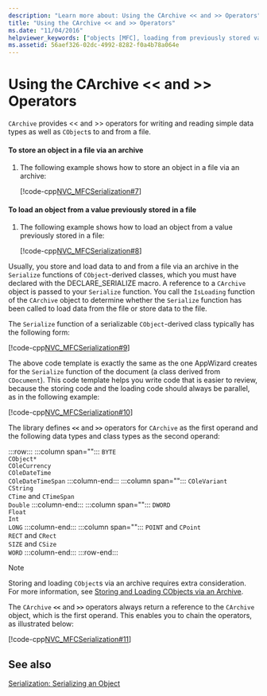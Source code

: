 ```yaml
---
description: "Learn more about: Using the CArchive << and >> Operators"
title: "Using the CArchive << and >> Operators"
ms.date: "11/04/2016"
helpviewer_keywords: ["objects [MFC], loading from previously stored values", "CArchive class [MFC], storing and loading objects", "CArchive class [MFC], operators"]
ms.assetid: 56aef326-02dc-4992-8282-f0a4b78a064e
---
```

# Using the CArchive &lt;&lt; and &gt;&gt; Operators

`CArchive` provides <\< and >> operators for writing and reading simple data types as well as `CObject`s to and from a file.

#### To store an object in a file via an archive

1. The following example shows how to store an object in a file via an archive:

   [!code-cpp[NVC_MFCSerialization#7](../mfc/codesnippet/cpp/using-the-carchive-output-and-input-operators_1.cpp)]

#### To load an object from a value previously stored in a file

1. The following example shows how to load an object from a value previously stored in a file:

   [!code-cpp[NVC_MFCSerialization#8](../mfc/codesnippet/cpp/using-the-carchive-output-and-input-operators_2.cpp)]

Usually, you store and load data to and from a file via an archive in the `Serialize` functions of `CObject`-derived classes, which you must have declared with the DECLARE_SERIALIZE macro. A reference to a `CArchive` object is passed to your `Serialize` function. You call the `IsLoading` function of the `CArchive` object to determine whether the `Serialize` function has been called to load data from the file or store data to the file.

The `Serialize` function of a serializable `CObject`-derived class typically has the following form:

[!code-cpp[NVC_MFCSerialization#9](../mfc/codesnippet/cpp/using-the-carchive-output-and-input-operators_3.cpp)]

The above code template is exactly the same as the one AppWizard creates for the `Serialize` function of the document (a class derived from `CDocument`). This code template helps you write code that is easier to review, because the storing code and the loading code should always be parallel, as in the following example:

[!code-cpp[NVC_MFCSerialization#10](../mfc/codesnippet/cpp/using-the-carchive-output-and-input-operators_4.cpp)]

The library defines **`<<`** and **`>>`** operators for `CArchive` as the first operand and the following data types and class types as the second operand:

:::row:::
   :::column span="":::
      `BYTE`\
      `CObject*`\
      `COleCurrency`\
      `COleDateTime`\
      `COleDateTimeSpan`
   :::column-end:::
   :::column span="":::
      `COleVariant`\
      `CString`\
      `CTime` and `CTimeSpan`\
      `Double`
   :::column-end:::
   :::column span="":::
      `DWORD`\
      `Float`\
      `Int`\
      `LONG`
   :::column-end:::
   :::column span="":::
      `POINT` and `CPoint`\
      `RECT` and `CRect`\
      `SIZE` and `CSize`\
      `WORD`
   :::column-end:::
:::row-end:::

> [!NOTE]
> Storing and loading `CObject`s via an archive requires extra consideration. For more information, see [Storing and Loading CObjects via an Archive](../mfc/storing-and-loading-cobjects-via-an-archive.md).

The `CArchive` **`<<`** and **`>>`** operators always return a reference to the `CArchive` object, which is the first operand. This enables you to chain the operators, as illustrated below:

[!code-cpp[NVC_MFCSerialization#11](../mfc/codesnippet/cpp/using-the-carchive-output-and-input-operators_5.cpp)]

## See also

[Serialization: Serializing an Object](../mfc/serialization-serializing-an-object.md)
